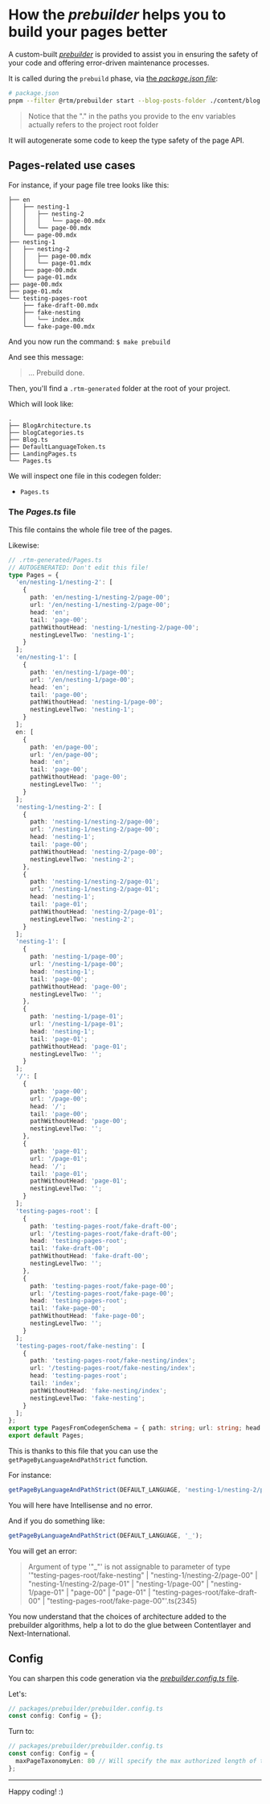 # How the _prebuilder_ helps you to build your pages better

A custom-built [_prebuilder_](/packages/prebuilder/) is provided to assist you in ensuring the safety of your code and offering error-driven
maintenance processes.

It is called during the `prebuild` phase, via [the _package.json file_](/package.json):

```bash
# package.json
pnpm --filter @rtm/prebuilder start --blog-posts-folder ./content/blog --i18n-locales-schema ./src/i18n/locales/schema.ts
```

> Notice that the "." in the paths you provide to the env variables actually refers to the project root folder

It will autogenerate some code to keep the type safety of the page API.

## Pages-related use cases

For instance, if your page file tree looks like this:

```
├── en
│   ├── nesting-1
│   │   ├── nesting-2
│   │   │   └── page-00.mdx
│   │   └── page-00.mdx
│   └── page-00.mdx
├── nesting-1
│   ├── nesting-2
│   │   ├── page-00.mdx
│   │   └── page-01.mdx
│   ├── page-00.mdx
│   └── page-01.mdx
├── page-00.mdx
├── page-01.mdx
└── testing-pages-root
    ├── fake-draft-00.mdx
    ├── fake-nesting
    │   └── index.mdx
    └── fake-page-00.mdx
```

And you now run the command: `$ make prebuild`

And see this message:

> ... Prebuild done.

Then, you'll find a `.rtm-generated` folder at the root of your project.

Which will look like:

```
.
├── BlogArchitecture.ts
├── blogCategories.ts
├── Blog.ts
├── DefaultLanguageToken.ts
├── LandingPages.ts
└── Pages.ts
```

We will inspect one file in this codegen folder:

- `Pages.ts`

### The _Pages.ts_ file

This file contains the whole file tree of the pages.

Likewise:

```ts
// .rtm-generated/Pages.ts
// AUTOGENERATED: Don't edit this file!
type Pages = {
  'en/nesting-1/nesting-2': [
    {
      path: 'en/nesting-1/nesting-2/page-00';
      url: '/en/nesting-1/nesting-2/page-00';
      head: 'en';
      tail: 'page-00';
      pathWithoutHead: 'nesting-1/nesting-2/page-00';
      nestingLevelTwo: 'nesting-1';
    }
  ];
  'en/nesting-1': [
    {
      path: 'en/nesting-1/page-00';
      url: '/en/nesting-1/page-00';
      head: 'en';
      tail: 'page-00';
      pathWithoutHead: 'nesting-1/page-00';
      nestingLevelTwo: 'nesting-1';
    }
  ];
  en: [
    {
      path: 'en/page-00';
      url: '/en/page-00';
      head: 'en';
      tail: 'page-00';
      pathWithoutHead: 'page-00';
      nestingLevelTwo: '';
    }
  ];
  'nesting-1/nesting-2': [
    {
      path: 'nesting-1/nesting-2/page-00';
      url: '/nesting-1/nesting-2/page-00';
      head: 'nesting-1';
      tail: 'page-00';
      pathWithoutHead: 'nesting-2/page-00';
      nestingLevelTwo: 'nesting-2';
    },
    {
      path: 'nesting-1/nesting-2/page-01';
      url: '/nesting-1/nesting-2/page-01';
      head: 'nesting-1';
      tail: 'page-01';
      pathWithoutHead: 'nesting-2/page-01';
      nestingLevelTwo: 'nesting-2';
    }
  ];
  'nesting-1': [
    {
      path: 'nesting-1/page-00';
      url: '/nesting-1/page-00';
      head: 'nesting-1';
      tail: 'page-00';
      pathWithoutHead: 'page-00';
      nestingLevelTwo: '';
    },
    {
      path: 'nesting-1/page-01';
      url: '/nesting-1/page-01';
      head: 'nesting-1';
      tail: 'page-01';
      pathWithoutHead: 'page-01';
      nestingLevelTwo: '';
    }
  ];
  '/': [
    {
      path: 'page-00';
      url: '/page-00';
      head: '/';
      tail: 'page-00';
      pathWithoutHead: 'page-00';
      nestingLevelTwo: '';
    },
    {
      path: 'page-01';
      url: '/page-01';
      head: '/';
      tail: 'page-01';
      pathWithoutHead: 'page-01';
      nestingLevelTwo: '';
    }
  ];
  'testing-pages-root': [
    {
      path: 'testing-pages-root/fake-draft-00';
      url: '/testing-pages-root/fake-draft-00';
      head: 'testing-pages-root';
      tail: 'fake-draft-00';
      pathWithoutHead: 'fake-draft-00';
      nestingLevelTwo: '';
    },
    {
      path: 'testing-pages-root/fake-page-00';
      url: '/testing-pages-root/fake-page-00';
      head: 'testing-pages-root';
      tail: 'fake-page-00';
      pathWithoutHead: 'fake-page-00';
      nestingLevelTwo: '';
    }
  ];
  'testing-pages-root/fake-nesting': [
    {
      path: 'testing-pages-root/fake-nesting/index';
      url: '/testing-pages-root/fake-nesting/index';
      head: 'testing-pages-root';
      tail: 'index';
      pathWithoutHead: 'fake-nesting/index';
      nestingLevelTwo: 'fake-nesting';
    }
  ];
};
export type PagesFromCodegenSchema = { path: string; url: string; head: string; tail: string; pathWithoutHead: string; nestingLevelTwo: string };
export default Pages;
```

This is thanks to this file that you can use the `getPageByLanguageAndPathStrict` function.

For instance:

```ts
getPageByLanguageAndPathStrict(DEFAULT_LANGUAGE, 'nesting-1/nesting-2/page-00');
```

You will here have Intellisense and no error.

And if you do something like:

```ts
getPageByLanguageAndPathStrict(DEFAULT_LANGUAGE, '_');
```

You will get an error:

> Argument of type '"\_"' is not assignable to parameter of type '"testing-pages-root/fake-nesting" | "nesting-1/nesting-2/page-00" |
> "nesting-1/nesting-2/page-01" | "nesting-1/page-00" | "nesting-1/page-01" | "page-00" | "page-01" | "testing-pages-root/fake-draft-00" |
> "testing-pages-root/fake-page-00"'.ts(2345)

You now understand that the choices of architecture added to the prebuilder algorithms, help a lot to do the glue between Contentlayer and
Next-International.

## Config

You can sharpen this code generation via the [_prebuilder.config.ts_ file](/packages/prebuilder/prebuilder.config.ts).

Let's:

```ts
// packages/prebuilder/prebuilder.config.ts
const config: Config = {};
```

Turn to:

```ts
// packages/prebuilder/prebuilder.config.ts
const config: Config = {
  maxPageTaxonomyLen: 80 // Will specify the max authorized length of the names of your nestings and slugs to 80
};
```

---

Happy coding! :)
